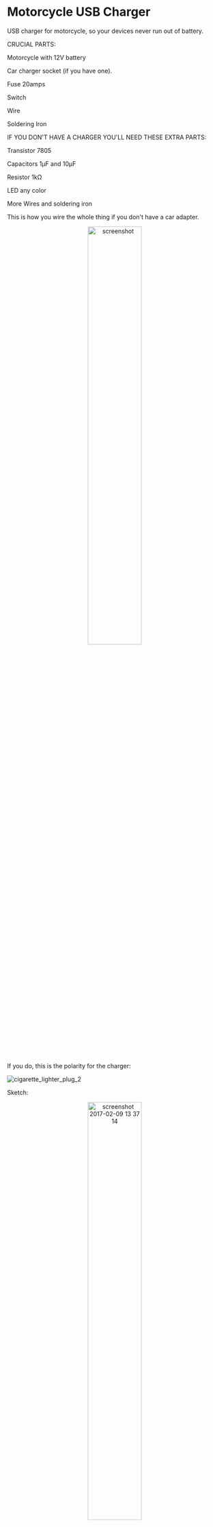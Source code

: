 # Motorcycle USB Charger

USB charger for motorcycle, so your devices never run out of battery.

CRUCIAL PARTS:

Motorcycle with 12V battery

Car charger socket (if you have one).

Fuse 20amps

Switch

Wire

Soldering Iron

IF YOU DON'T HAVE A CHARGER YOU'LL NEED THESE EXTRA PARTS:

Transistor 7805

Capacitors 1μF and 10μF

Resistor 1kΩ

LED any color

More Wires and soldering iron

This is how you wire the whole thing if you don't have a car adapter.

<div style="text-align:center"><img alt="screenshot" width="50%" height="50%" src="https://cloud.githubusercontent.com/assets/22894897/22802915/f8da8bea-eecf-11e6-9572-d559a52816c5.png"></div>
If you do, this is the polarity for the charger:

![cigarette_lighter_plug_2](https://cloud.githubusercontent.com/assets/22894897/22803050/8ffe3de6-eed0-11e6-9b78-e557968e2923.jpg)

Sketch:

<div style="text-align:center"><img width="50%" height="50%" alt="screenshot 2017-02-09 13 37 14" src="https://cloud.githubusercontent.com/assets/22894897/22803269/7c4316fe-eed1-11e6-8733-a5cd8b786342.png"></div>

To use it you press the switch (motorcycle started), and press it back after so the battery won't discharge. And the LED should turn on when it is ready to be used.

This is how it looks finished:

<div style="text-align:center"><img width="50%" height="50%" src="https://cloud.githubusercontent.com/assets/22894897/22802182/18a64e8a-eecd-11e6-82b9-646244b5e948.jpeg"><img width="50%" height="50%" src="https://cloud.githubusercontent.com/assets/22894897/22802183/1b0ae884-eecd-11e6-907e-36b0f3cc233b.jpg"></div>

Charging phone:

<img width="50%" height="50%" src="https://cloud.githubusercontent.com/assets/22894897/22803420/1356b1f4-eed2-11e6-9f4e-21cbebae60c9.jpeg">

ENJOY THE ROAD!

<div style="text-align:center"><img src="https://cloud.githubusercontent.com/assets/22894897/26071018/0fe11370-397d-11e7-9c42-7ca7ecc60829.gif"></div>

